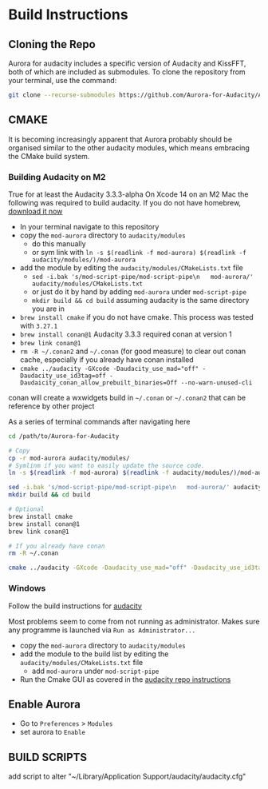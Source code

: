 # Build Instructions
## Cloning the Repo

Aurora for audacity includes a specific version of Audacity and KissFFT, both of which are included as submodules. To clone the repository from your terminal, use the command:

```sh
git clone --recurse-submodules https://github.com/Aurora-for-Audacity/Aurora-for-Audacity.git
```

## CMAKE

It is becoming increasingly apparent that Aurora probably should be organised similar to the other audacity modules, which means embracing the CMake build system.

### Building Audacity on M2

True for at least the Audacity 3.3.3-alpha
On Xcode 14 on an M2 Mac the following was required to build audacity.
If you do not have homebrew, [download it now](https://brew.sh)

- In your terminal navigate to this repository
- copy the `mod-aurora` directory to `audacity/modules`
  - do this manually
  - or sym link with `ln -s $(readlink -f mod-aurora) $(readlink -f audacity/modules/)/mod-aurora`
- add the module by editing the `audacity/modules/CMakeLists.txt` file
  - `sed -i.bak 's/mod-script-pipe/mod-script-pipe\n   mod-aurora/' audacity/modules/CMakeLists.txt`
  - or just do it by hand by adding `mod-aurora` under `mod-script-pipe`
  - `mkdir build && cd build` assuming audacity is the same directory you are in
- `brew install cmake` if you do not have cmake. This process was tested with `3.27.1`
- `brew install conan@1` Audacity 3.3.3 required conan at version 1
- `brew link conan@1`
- `rm -R ~/.conan2` and `~/.conan` (for good measure) to clear out conan cache, especially if you already have conan installed
- `cmake ../audacity -GXcode -Daudacity_use_mad="off" -Daudacity_use_id3tag=off -Daudaicity_conan_allow_prebuilt_binaries=Off --no-warn-unused-cli`

conan will create a wxwidgets build in `~/.conan` or `~/.conan2` that can be reference by other project

As a series of terminal commands after navigating here

```sh
cd /path/to/Aurora-for-Audacity

# Copy
cp -r mod-aurora audacity/modules/
# Symlinm if you want to easily update the source code.
ln -s $(readlink -f mod-aurora) $(readlink -f audacity/modules/)/mod-aurora

sed -i.bak 's/mod-script-pipe/mod-script-pipe\n   mod-aurora/' audacity/modules/CMakeLists.txt
mkdir build && cd build

# Optional
brew install cmake
brew install conan@1
brew link conan@1

# If you already have conan
rm -R ~/.conan

cmake ../audacity -GXcode -Daudacity_use_mad="off" -Daudacity_use_id3tag=off -Daudaicity_conan_allow_prebuilt_binaries=Off --no-warn-unused-cli
```

### Windows

Follow the build instructions for [audacity](https://github.com/audacity/audacity/blob/43981edbdd8a1d9da0cf79a07ba694ad79cb7b47/BUILDING.md)

Most problems seem to come from not running as administrator. Makes sure any programme is launched via `Run as Administrator...`

- copy the `mod-aurora` directory to `audacity/modules`
- add the module to the build list by editing the `audacity/modules/CMakeLists.txt` file
  - add `mod-aurora` under `mod-script-pipe`
- Run the Cmake GUI as covered in the [audacity repo instructions](https://github.com/audacity/audacity/blob/43981edbdd8a1d9da0cf79a07ba694ad79cb7b47/BUILDING.md#building-on-windows)

## Enable Aurora

- Go to `Preferences` > `Modules`
- set aurora to `Enable`


## BUILD SCRIPTS

add script to alter "~/Library/Application Support/audacity/audacity.cfg"
